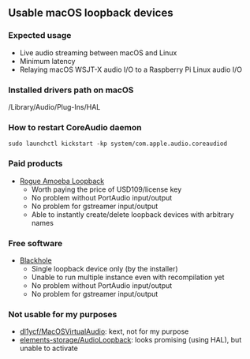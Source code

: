 ## Usable macOS loopback devices

### Expected usage

* Live audio streaming between macOS and Linux
* Minimum latency
* Relaying macOS WSJT-X audio I/O to a Raspberry Pi Linux audio I/O

### Installed drivers path on macOS

/Library/Audio/Plug-Ins/HAL

### How to restart CoreAudio daemon

```shell
sudo launchctl kickstart -kp system/com.apple.audio.coreaudiod
```

### Paid products

* [Rogue Amoeba Loopback](https://rogueamoeba.com/loopback/)
  - Worth paying the price of USD109/license key
  - No problem without PortAudio input/output
  - No problem for gstreamer input/output
  - Able to instantly create/delete loopback devices with arbitrary names

### Free software

* [Blackhole](https://github.com/ExistentialAudio/BlackHole)
  - Single loopback device only (by the installer)
  - Unable to run multiple instance even with recompilation yet
  - No problem without PortAudio input/output
  - No problem for gstreamer input/output

### Not usable for my purposes

* [dl1ycf/MacOSVirtualAudio](https://github.com/dl1ycf/MacOSVirtualAudio): kext, not for my purpose
* [elements-storage/AudioLoopback](https://github.com/elements-storage/AudioLoopback): looks promising (using HAL), but unable to activate

